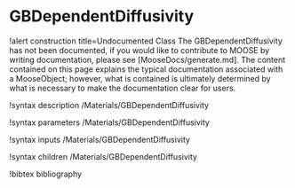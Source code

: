 <!-- MOOSE Documentation Stub: Remove this when content is added. -->

# GBDependentDiffusivity

!alert construction title=Undocumented Class
The GBDependentDiffusivity has not been documented, if you would like to contribute to MOOSE by
writing documentation, please see [MooseDocs/generate.md]. The content contained on this page explains
the typical documentation associated with a MooseObject; however, what is contained is ultimately
determined by what is necessary to make the documentation clear for users.

!syntax description /Materials/GBDependentDiffusivity

!syntax parameters /Materials/GBDependentDiffusivity

!syntax inputs /Materials/GBDependentDiffusivity

!syntax children /Materials/GBDependentDiffusivity

!bibtex bibliography

